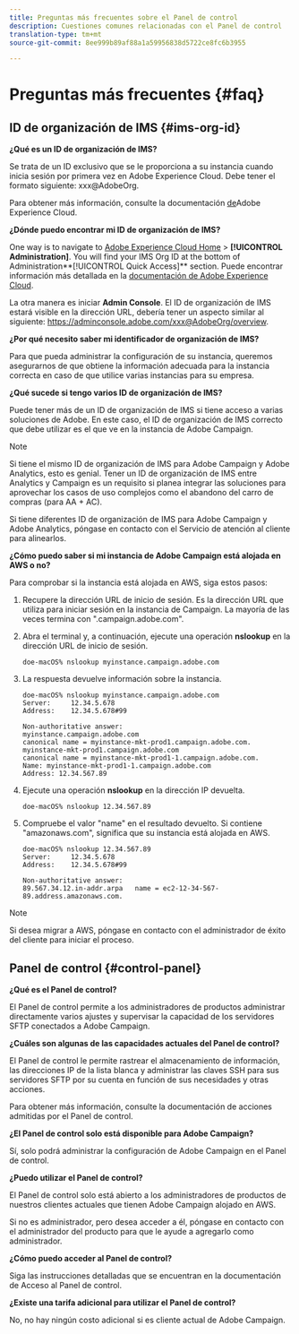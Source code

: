 ```yaml
---
title: Preguntas más frecuentes sobre el Panel de control
description: Cuestiones comunes relacionadas con el Panel de control
translation-type: tm+mt
source-git-commit: 8ee999b89af88a1a59956838d5722ce8fc6b3955

---
```



# Preguntas más frecuentes {#faq}

## ID de organización de IMS {#ims-org-id}

**¿Qué es un ID de organización de IMS?**


Se trata de un ID exclusivo que se le proporciona a su instancia cuando inicia sesión por primera vez en Adobe Experience Cloud. Debe tener el formato siguiente: xxx@AdobeOrg.

Para obtener más información, consulte la documentación [de](https://marketing.adobe.com/resources/help/en_US/mcloud/organizations.html)Adobe Experience Cloud.

**¿Dónde puedo encontrar mi ID de organización de IMS?**

One way is to navigate to [Adobe Experience Cloud Home](https://exc-login.experiencecloud.adobe.com/exc-content/login.html?prefixtenantid=amc) > **[!UICONTROL Administration]**. You will find your IMS Org ID at the bottom of Administration**[!UICONTROL Quick Access]** section. Puede encontrar información más detallada en la [documentación de Adobe Experience Cloud](https://marketing.adobe.com/resources/help/en_US/mcloud/organizations.html).

La otra manera es iniciar **Admin Console**. El ID de organización de IMS estará visible en la dirección URL, debería tener un aspecto similar al siguiente: https://adminconsole.adobe.com/xxx@AdobeOrg/overview.

**¿Por qué necesito saber mi identificador de organización de IMS?**


Para que pueda administrar la configuración de su instancia, queremos asegurarnos de que obtiene la información adecuada para la instancia correcta en caso de que utilice varias instancias para su empresa.

**¿Qué sucede si tengo varios ID de organización de IMS?**


Puede tener más de un ID de organización de IMS si tiene acceso a varias soluciones de Adobe. En este caso, el ID de organización de IMS correcto que debe utilizar es el que ve en la instancia de Adobe Campaign.

>[!NOTE]
>
>Si tiene el mismo ID de organización de IMS para Adobe Campaign y Adobe Analytics, esto es genial. Tener un ID de organización de IMS entre Analytics y Campaign es un requisito si planea integrar las soluciones para aprovechar los casos de uso complejos como el abandono del carro de compras (para AA + AC).
>
>Si tiene diferentes ID de organización de IMS para Adobe Campaign y Adobe Analytics, póngase en contacto con el Servicio de atención al cliente para alinearlos.

**¿Cómo puedo saber si mi instancia de Adobe Campaign está alojada en AWS o no?**

Para comprobar si la instancia está alojada en AWS, siga estos pasos:

1. Recupere la dirección URL de inicio de sesión. Es la dirección URL que utiliza para iniciar sesión en la instancia de Campaign. La mayoría de las veces termina con &quot;.campaign.adobe.com&quot;.
1. Abra el terminal y, a continuación, ejecute una operación **nslookup** en la dirección URL de inicio de sesión.

   `doe-macOS% nslookup myinstance.campaign.adobe.com`

1. La respuesta devuelve información sobre la instancia.

   ```
   doe-macOS% nslookup myinstance.campaign.adobe.com
   Server:     12.34.5.678
   Address:    12.34.5.678#99
   
   Non-authoritative answer:
   myinstance.campaign.adobe.com
   canonical name = myinstance-mkt-prod1.campaign.adobe.com.
   myinstance-mkt-prod1.campaign.adobe.com
   canonical name = myinstance-mkt-prod1-1.campaign.adobe.com.
   Name: myinstance-mkt-prod1-1.campaign.adobe.com
   Address: 12.34.567.89
   ```

1. Ejecute una operación **nslookup** en la dirección IP devuelta.

   `doe-macOS% nslookup 12.34.567.89`

1. Compruebe el valor &quot;name&quot; en el resultado devuelto. Si contiene &quot;amazonaws.com&quot;, significa que su instancia está alojada en AWS.

   ```
   doe-macOS% nslookup 12.34.567.89
   Server:     12.34.5.678
   Address:    12.34.5.678#99
   
   Non-authoritative answer:
   89.567.34.12.in-addr.arpa   name = ec2-12-34-567-89.address.amazonaws.com.
   ```

>[!NOTE]
>
>Si desea migrar a AWS, póngase en contacto con el administrador de éxito del cliente para iniciar el proceso.

## Panel de control {#control-panel}

**¿Qué es el Panel de control?**


El Panel de control permite a los administradores de productos administrar directamente varios ajustes y supervisar la capacidad de los servidores SFTP conectados a Adobe Campaign.

**¿Cuáles son algunas de las capacidades actuales del Panel de control?**


El Panel de control le permite rastrear el almacenamiento de información, las direcciones IP de la lista blanca y administrar las claves SSH para sus servidores SFTP por su cuenta en función de sus necesidades y otras acciones.

Para obtener más información, consulte la documentación de acciones admitidas por el Panel de control.

**¿El Panel de control solo está disponible para Adobe Campaign?**


Sí, solo podrá administrar la configuración de Adobe Campaign en el Panel de control.

**¿Puedo utilizar el Panel de control?**


El Panel de control solo está abierto a los administradores de productos de nuestros clientes actuales que tienen Adobe Campaign alojado en AWS.

Si no es administrador, pero desea acceder a él, póngase en contacto con el administrador del producto para que le ayude a agregarlo como administrador.

**¿Cómo puedo acceder al Panel de control?**

Siga las instrucciones detalladas que se encuentran en la documentación de Acceso al Panel de control.

**¿Existe una tarifa adicional para utilizar el Panel de control?**


No, no hay ningún costo adicional si es cliente actual de Adobe Campaign.
